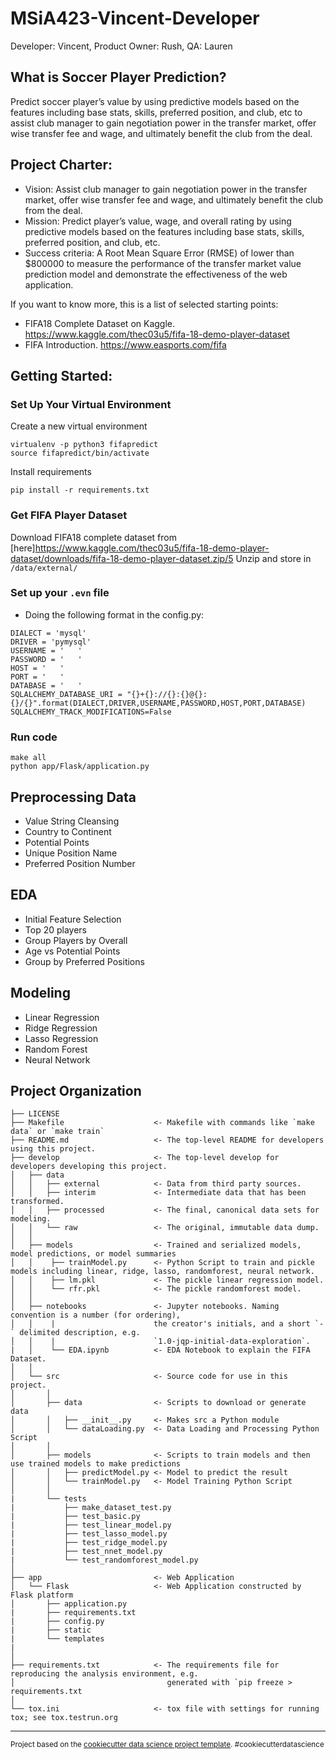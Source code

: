 # MSiA423-Vincent-Developer
Developer: Vincent, Product Owner: Rush, QA: Lauren


What is Soccer Player Prediction?
--------------

Predict soccer player’s value by using predictive models based on the features including base stats, skills, preferred position, and club, etc to assist club manager to gain negotiation power in the transfer market, offer wise transfer fee and wage, and ultimately benefit the club from the deal.

Project Charter:
--------------

* Vision: Assist club manager to gain negotiation power in the transfer market, offer wise transfer fee and wage, and ultimately benefit the club from the deal.
* Mission: Predict player’s value, wage, and overall rating by using predictive models based on the features including base stats, skills, preferred position, and club, etc.
* Success criteria: A Root Mean Square Error (RMSE) of lower than $800000 to measure the performance of the transfer market value prediction model and demonstrate the effectiveness of the web application.


If you want to know more, this is a list of selected starting points:

* FIFA18 Complete Dataset on Kaggle. https://www.kaggle.com/thec03u5/fifa-18-demo-player-dataset
* FIFA Introduction. https://www.easports.com/fifa


Getting Started:
--------------

### Set Up Your Virtual Environment

Create a new virtual environment

```
virtualenv -p python3 fifapredict
source fifapredict/bin/activate
```

Install requirements

```
pip install -r requirements.txt
```

### Get FIFA Player Dataset

Download FIFA18 complete dataset from [here]https://www.kaggle.com/thec03u5/fifa-18-demo-player-dataset/downloads/fifa-18-demo-player-dataset.zip/5
Unzip and store in `/data/external/`

### Set up your `.evn` file

* Doing the following format in the config.py:

```
DIALECT = 'mysql'
DRIVER = 'pymysql'
USERNAME = '   '
PASSWORD = '   '
HOST = '   '
PORT = '   '
DATABASE = '   '
SQLALCHEMY_DATABASE_URI = "{}+{}://{}:{}@{}:{}/{}".format(DIALECT,DRIVER,USERNAME,PASSWORD,HOST,PORT,DATABASE)
SQLALCHEMY_TRACK_MODIFICATIONS=False
```

### Run code

```
make all
python app/Flask/application.py
```

Preprocessing Data
--------------

* Value String Cleansing
* Country to Continent
* Potential Points
* Unique Position Name
* Preferred Position Number

EDA
--------------

* Initial Feature Selection
* Top 20 players
* Group Players by Overall
* Age vs Potential Points
* Group by Preferred Positions

Modeling
--------------
* Linear Regression
* Ridge Regression
* Lasso Regression
* Random Forest
* Neural Network


Project Organization
------------

    ├── LICENSE
    ├── Makefile                    <- Makefile with commands like `make data` or `make train`
    ├── README.md                   <- The top-level README for developers using this project.
    ├── develop                     <- The top-level develop for developers developing this project.
    │   ├── data
    │   │   ├── external            <- Data from third party sources.
    │   │   ├── interim             <- Intermediate data that has been transformed.
    │   │   ├── processed           <- The final, canonical data sets for modeling.
    │   │   └── raw                 <- The original, immutable data dump.
    │   │
    │   ├── models                  <- Trained and serialized models, model predictions, or model summaries
    │   │    ├── trainModel.py      <- Python Script to train and pickle models including linear, ridge, lasso, randomforest, neural network.
    │   │    ├── lm.pkl             <- The pickle linear regression model.
    │   │    └── rfr.pkl            <- The pickle randomforest model.
    │   │
    │   ├── notebooks               <- Jupyter notebooks. Naming convention is a number (for ordering),
    │   │    |                      the creator's initials, and a short `-` delimited description, e.g.
    │   │    |                      `1.0-jqp-initial-data-exploration`.
    |   │    └── EDA.ipynb          <- EDA Notebook to explain the FIFA Dataset.
    │   │
    │   └── src                     <- Source code for use in this project.
    │       │
    │       ├── data                <- Scripts to download or generate data
    │       │   ├── __init__.py     <- Makes src a Python module
    │       │   └── dataLoading.py  <- Data Loading and Processing Python Script
    │       │
    │       ├── models              <- Scripts to train models and then use trained models to make predictions
    │       │   ├── predictModel.py <- Model to predict the result
    │       │   └── trainModel.py   <- Model Training Python Script
    │       │
    |       └── tests
    |           ├── make_dataset_test.py
    |           ├── test_basic.py
    |           ├── test_linear_model.py
    |           ├── test_lasso_model.py
    |           ├── test_ridge_model.py
    |           ├── test_nnet_model.py
    |           └── test_randomforest_model.py
    │
    ├── app                         <- Web Application
    │   └── Flask                   <- Web Application constructed by Flask platform
    │       ├── application.py
    |       ├── requirements.txt
    |       ├── config.py
    |       ├── static
    |       └── templates
    | 
    │
    ├── requirements.txt            <- The requirements file for reproducing the analysis environment, e.g.
    │                                  generated with `pip freeze > requirements.txt
    │
    └── tox.ini                     <- tox file with settings for running tox; see tox.testrun.org


--------

<p><small>Project based on the <a target="_blank" href="https://drivendata.github.io/cookiecutter-data-science/">cookiecutter data science project template</a>. #cookiecutterdatascience</small></p>
